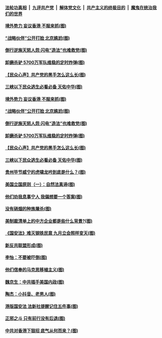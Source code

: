 ####  [法轮功真相](../../../../basic/blob/master/README.md?t=07041702) &nbsp;|&nbsp; [九评共产党](../../../../9ping.md/blob/master/README.md?t=07041702) &nbsp;|&nbsp; [解体党文化](../../../../jtdwh.md/blob/master/README.md?t=07041702)  &nbsp;|&nbsp; [共产主义的终极目的](../../../../gczydzjmd.md/blob/master/README.md?t=07041702) &nbsp;|&nbsp; [魔鬼在统治我们的世界](../../../../mgztzwmdsj.md/blob/master/README.md?t=07041702) 

#### [境外势力 妄议香港 不服来抓(图)](../pages/p4/938616.md?t=07041702) 

#### [“战略伙伴”公开打脸 北京尴尬(图)](../pages/p4/938610.md?t=07041702) 

#### [倒行逆施天怒人怨 闪电“造法”也难救党(图)](../pages/p4/938609.md?t=07041702) 

#### [卸磨杀驴 5700万军队维稳的定时炸弹(图)](../pages/p4/938607.md?t=07041702) 

#### [【民众心声】共产党的黑手怎么这么长(图)](../pages/p4/938456.md?t=07041702) 

#### [三峡以下民众逃生必看必备 天佑中华(图)](../pages/p4/938593.md?t=07041702) 

#### [境外势力 妄议香港 不服来抓(图)](../pages/p4/938616.md?t=07041702) 

#### [“战略伙伴”公开打脸 北京尴尬(图)](../pages/p4/938610.md?t=07041702) 

#### [倒行逆施天怒人怨 闪电“造法”也难救党(图)](../pages/p4/938609.md?t=07041702) 

#### [卸磨杀驴 5700万军队维稳的定时炸弹(图)](../pages/p4/938607.md?t=07041702) 

#### [【民众心声】共产党的黑手怎么这么长(图)](../pages/p4/938456.md?t=07041702) 

#### [三峡以下民众逃生必看必备 天佑中华(图)](../pages/p4/938593.md?t=07041702) 

#### [贵州毕节威宁的虎啸龙吟到底是什么？(图)](../pages/p4/938596.md?t=07041702) 

#### [美国立国原则（一）：自然法真谛(图)](../pages/p4/938484.md?t=07041702) 

#### [他们劝我息事宁人 我偏想要一个答案(图)](../pages/p4/938491.md?t=07041702) 

#### [没有硝烟的种族屠杀(图)](../pages/p4/938489.md?t=07041702) 

#### [美制裁清单上的中方企业都是些什么背景?(图)](../pages/p4/938486.md?t=07041702) 

#### [《国安法》难灭钢铁民意 九月立会照样变天(图)](../pages/p4/938485.md?t=07041702) 

#### [新反共联盟形成(图)](../pages/p4/938480.md?t=07041702) 

#### [李怡：不要被吓倒(图)](../pages/p4/938488.md?t=07041702) 

#### [他们信奉的马克思移植主义(图)](../pages/p4/938413.md?t=07041702) 

#### [魏京生：中共插手美国内政(图)](../pages/p4/938409.md?t=07041702) 

#### [陶杰：小抖音、老男人(图)](../pages/p4/938404.md?t=07041702) 

#### [港版国安法 法新社提醒记住五件事(图)](../pages/p4/938401.md?t=07041702) 

#### [正邪之斗 只有前行没有后退(图)](../pages/p4/938399.md?t=07041702) 

#### [中共对香港下狠招 底气从何而来？(图)](../pages/p4/938397.md?t=07041702) 

